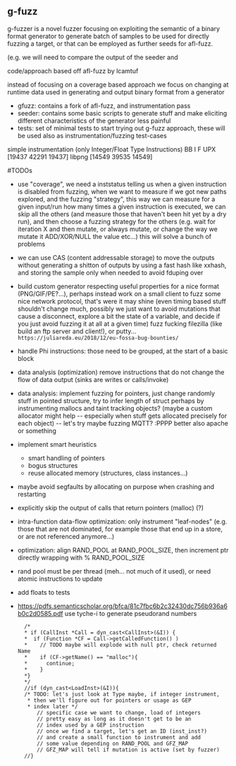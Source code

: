 g-fuzz
-----------

g-fuzzer is a novel fuzzer focusing on exploiting the semantic of a binary format generator
to generate batch of samples to be used for directly fuzzing a target, or that can be employed
as further seeds for afl-fuzz.

(e.g. we will need to compare the output of the seeder and 

code/approach based off afl-fuzz by lcamtuf

instead of focusing on a coverage based approach we focus on changing at runtime
data used in generating and output binary format from a generator

  + gfuzz: contains a fork of afl-fuzz, and instrumentation pass
  + seeder: contains some basic scripts to generate stuff and make eliciting different characteristics of the generator less painful
  + tests: set of minimal tests to start trying out g-fuzz approach, these will be used also as instrumentation/fuzzing test-cases

simple instrumentation (only Integer/Float Type Instructions)
          BB     I     F
UPX     [19437 42291 19437]
libpng  [14549 39535 14549]

#TODOs
+ use "coverage", we need a inststatus telling us when a given instruction is disabled from fuzzing, when we want to measure if we got new paths explored, and the fuzzing "strategy", this way we can measure for a given input/run how many times a given instruction is executed, we can skip all the others (and measure those that haven't been hit yet by a dry run), and then choose a fuzzing strategy for the others (e.g. wait for iteration X and then mutate, or always mutate, or change the way we mutate it ADD/XOR/NULL the value etc...) this will solve a bunch of problems
+ we can use CAS (content addressable storage) to move the outputs without generating a shitton of outputs by using a fast hash like xxhash, and storing the sample only when needed to avoid fduping over
+ build custom generator respecting useful properties for a nice format (PNG/GIF/PE?...), perhaps instead work on a small client to fuzz some nice network protocol, that's were it may shine (even timing based stuff shouldn't change much, possibly we just want to avoid mutations that cause a disconnect, explore a bit the state of a variable, and decide if you just avoid fuzzing it at all at a given time) fuzz fucking filezilla (like build an ftp server and client!), or putty... `https://juliareda.eu/2018/12/eu-fossa-bug-bounties/`
+ handle Phi instructions: those need to be grouped, at the start of a basic block
+ data analysis (optimization) remove instructions that do not change the flow of data output (sinks are writes or calls/invoke)
+ data analysis: implement fuzzing for pointers, just change randomly stuff in pointed structure, try to infer length of struct perhaps by instrumenting mallocs and taint tracking objects? (maybe a custom allocator might help -- especially when stuff gets allocated precisely for each object) -- let's try maybe fuzzing MQTT? :PPPP better also apache or something

+ implement smart heuristics
    + smart handling of pointers
    + bogus structures
    + reuse allocated memory (structures, class instances...)
+ maybe avoid segfaults by allocating on purpose when crashing and restarting
+ explicitly skip the output of calls that return pointers (malloc) (?)
+ intra-function data-flow optimization: only instrument "leaf-nodes" (e.g. those that are not dominated, for example those that end up in a store, or are not referenced anymore...)
+ optimization: align RAND_POOL at RAND_POOL_SIZE, then increment ptr directly wrapping with % RAND_POOL_SIZE
+ rand pool must be per thread (meh... not much of it used), or need atomic instructions to update
+ add floats to tests
+ https://pdfs.semanticscholar.org/bfca/81c7fbc6b2c32430dc756b936a6b0c2d0585.pdf use tyche-i to generate pseudorand numbers

        /*
        * if (CallInst *Call = dyn_cast<CallInst>(&I)) {
        *  if (Function *CF = Call->getCalledFunction() )
        *    // TODO maybe will explode with null ptr, check returned Name
        *    if (CF->getName() == "malloc"){
        *      continue;
        *    }
        *}
        */
        //if (dyn_cast<LoadInst>(&I)){
        /* TODO: let's just look at Type maybe, if integer instrument,
         * then we'll figure out for pointers or usage as GEP
         * index later */
            // specific case we want to change, load of integers
            // pretty easy as long as it doesn't get to be an
            // index used by a GEP instruction
            // once we find a target, let's get an ID (inst_inst?)
            // and create a small function to instrument and add
            // some value depending on RAND_POOL and GFZ_MAP
            // GFZ_MAP will tell if mutation is active (set by fuzzer)
        //}
